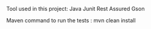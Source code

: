 
Tool used in this project:
Java
Junit
Rest Assured
Gson

Maven command to run the tests : mvn clean install